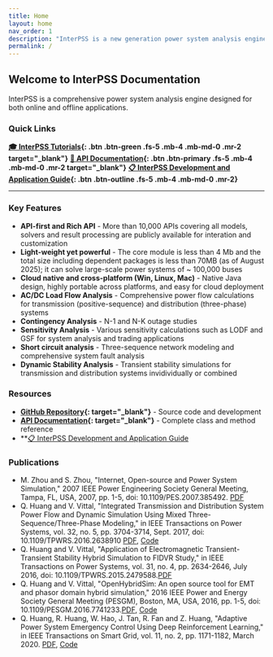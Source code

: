 ```yaml
---
title: Home
layout: home
nav_order: 1
description: "InterPSS is a new generation power system analysis engine for both on-line and off-line applications."
permalink: /
---
```


## Welcome to InterPSS Documentation

InterPSS is a comprehensive power system analysis engine designed for both online and offline applications.

### Quick Links
**[🎓 InterPSS Tutorials](https://github.com/InterPSS-Project/ipss-common/tree/master/ipss.tutorial){: .btn .btn-green .fs-5 .mb-4 .mb-md-0 .mr-2 target="_blank"}**
**[📖 API Documentation](api_doc/index.html){: .btn .btn-primary .fs-5 .mb-4 .mb-md-0 .mr-2 target="_blank"}**
**[📋 InterPSS Development and Application Guide](https://docs.google.com/document/d/1M2ZtDzVyuizGv3M3qwAUgRx82K4WSCmuppT6rPMux9M/edit?tab=t.0#heading=h.5pkl7rdar3y8){: .btn .btn-outline .fs-5 .mb-4 .mb-md-0 .mr-2}**

---

### Key Features
- **API-first and Rich API** - More than 10,000 APIs covering all models, solvers and result processing are publicly available for interation and customization
- **Light-weight yet powerful** - The core module is less than 4 Mb and the total size including dependent packages is less than 70MB (as of August 2025); it can solve large-scale power systems of ~ 100,000 buses
- **Cloud native and cross-platform (Win, Linux, Mac)** - Native Java design, highly portable across platforms, and easy for cloud deployment
- **AC/DC Load Flow Analysis** - Comprehensive power flow calculations for transmission (positive-sequence) and distribution (three-phase) systems 
- **Contingency Analysis** - N-1 and N-K outage studies
- **Sensitivity Analysis** - Various sensitivity calculations such as LODF and GSF for system analysis and trading applications
- **Short circuit analysis** - Three-sequence network modeling and comprehensive system fault analysis
- **Dynamic Stability Analysis** - Transient stability simulations for transmission and distribution systems invidividually or combined

### Resources

- **[GitHub Repository](https://github.com/orgs/InterPSS-Project/){: target="_blank"}** - Source code and development
- **[API Documentation](api_doc/index.html){: target="_blank"}** - Complete class and method reference
- **[📋 InterPSS Development and Application Guide](https://docs.google.com/document/d/1M2ZtDzVyuizGv3M3qwAUgRx82K4WSCmuppT6rPMux9M/edit?tab=t.0#heading=h.5pkl7rdar3y8)

[GitHub Repo]: https://github.com/orgs/InterPSS-Project/

### Publications
 - M. Zhou and S. Zhou, "Internet, Open-source and Power System Simulation," 2007 IEEE Power Engineering Society General Meeting, Tampa, FL, USA, 2007, pp. 1-5, doi: 10.1109/PES.2007.385492. [PDF](https://www.researchgate.net/profile/Mike-Zhou-3/publication/224716525_Internet_Open-source_and_Power_System_Simulation/links/54812e8c0cf22525dcb608da/Internet-Open-source-and-Power-System-Simulation.pdf)
 - Q. Huang and V. Vittal, "Integrated Transmission and Distribution System Power Flow and Dynamic Simulation Using Mixed Three-Sequence/Three-Phase Modeling," in IEEE Transactions on Power Systems, vol. 32, no. 5, pp. 3704-3714, Sept. 2017, doi: 10.1109/TPWRS.2016.2638910 [PDF](https://www.researchgate.net/profile/Qiuhua-Huang/publication/311559231_Integrated_Transmission_and_Distribution_System_Power_Flow_and_Dynamic_Simulation_Using_Mixed_Three-Sequence_Three-Phase_Modeling/links/59fb45700f7e9b9968b970c2/Integrated-Transmission-and-Distribution-System-Power-Flow-and-Dynamic-Simulation-Using-Mixed-Three-Sequence-Three-Phase-Modeling.pdf), [Code](https://github.com/InterPSS-Project/ipss-plugin/tree/master/ipss.plugin.3phase)
- Q. Huang and V. Vittal, "Application of Electromagnetic Transient-Transient Stability Hybrid Simulation to FIDVR Study," in IEEE Transactions on Power Systems, vol. 31, no. 4, pp. 2634-2646, July 2016, doi: 10.1109/TPWRS.2015.2479588.[PDF](https://www.researchgate.net/profile/Qiuhua-Huang/publication/282431039_Application_of_Electromagnetic_Transient-Transient_Stability_Hybrid_Simulation_to_FIDVR_Study/links/56de5d4c08aedf2bf0c87cc5/Application-of-Electromagnetic-Transient-Transient-Stability-Hybrid-Simulation-to-FIDVR-Study.pdf)
- Q. Huang and V. Vittal, "OpenHybridSim: An open source tool for EMT and phasor domain hybrid simulation," 2016 IEEE Power and Energy Society General Meeting (PESGM), Boston, MA, USA, 2016, pp. 1-5, doi: 10.1109/PESGM.2016.7741233.[PDF](https://www.researchgate.net/profile/Qiuhua-Huang/publication/297322818_OpenHybridSim_An_open_source_tool_for_EMT_and_phasor_domain_hybrid_simulation/links/59e7b32a458515c3630fa754/OpenHybridSim-An-open-source-tool-for-EMT-and-phasor-domain-hybrid-simulation.pdf), [Code](https://github.com/OpenHybridSim)
- Q. Huang, R. Huang, W. Hao, J. Tan, R. Fan and Z. Huang, "Adaptive Power System Emergency Control Using Deep Reinforcement Learning," in IEEE Transactions on Smart Grid, vol. 11, no. 2, pp. 1171-1182, March 2020. [PDF](https://arxiv.org/pdf/1903.03712), [Code](https://github.com/RLGC-Project/RLGC)